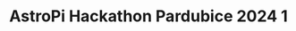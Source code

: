 ---
title: "AstroPi Hackathon Pardubice 2024 1"
layout: year
headerPhoto: /imgs/past/brno22/header.jpg
contentPhoto: /imgs/gallery/brno23/9.webp
inactive: true
competitors: 2 – 6 členné týmy od 12 do 19 let
dateTime: 6. – 7. 12. 2024, od 16:00 do 16:00
location: SPŠE a VOŠ Pardubice, Karla IV. 13
housing: Ubytování a stravování zajištěno, s sebou karimatky a spacáky, možnost malého nákupu na místě
organizers: [spsevos.png, esero-full.png]
mainPartners: []
partners: [planetum-full.png, mattoni.png]
---